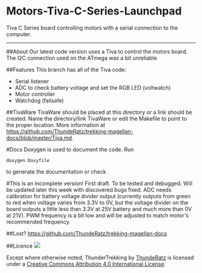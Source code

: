 # Motors-Tiva-C-Series-Launchpad
Tiva C Series board controlling motors with a serial connection to the computer.

----------------------------------------------------------------------

##About
Our latest code version uses a Tiva to control the motors board. The I2C connection
used on the ATmega was a bit unreliable.

##Features
This branch has all of the Tiva code:

- Serial listener
- ADC to check battery voltage and set the RGB LED (voltwatch)
- Motor controller
- Watchdog (failsafe)

##TivaWare
TivaWare should be placed at this directory or a link should be created. Name the
directory/link TivaWare or edit the Makefile to point to the proper location. More
information at https://github.com/ThundeRatz/trekking-magellan-docs/blob/master/Tiva.md.

#Docs
Doxygen is used to document the code. Run
```
doxygen Doxyfile
```
to generate the documentation or check 

#This is an incomplete version!
First draft. To be tested and debugged. Will be updated later this week with
discovered bugs fixed. ADC needs calibration for battery voltage divider output
(currently outputs from green to red when voltage varies from 3.3V to 0V, but
the voltage divider on the board outputs a little less than 3.3V at 25V battery
and much more than 0V at 21V). PWM frequency is a bit low and will be adjusted
to match motor's recommended frequency.

##Lost?
https://github.com/ThundeRatz/trekking-magellan-docs

##Licence
[<img src="https://i.creativecommons.org/l/by/4.0/88x31.png">](http://creativecommons.org/licenses/by/4.0/)

Except where otherwise noted, ThunderTrekking by [ThundeRatz](http://www.thunderatz.org) is licensed under a [Creative Commons Attribution 4.0 International License](http://creativecommons.org/licenses/by/4.0/).

